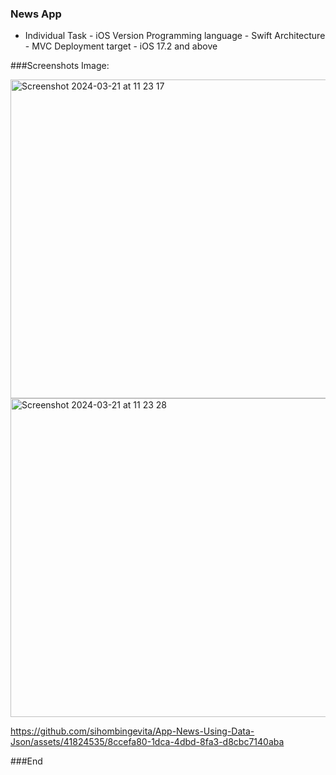 ### News App
- Individual Task - iOS Version Programming language - Swift Architecture - MVC Deployment target - iOS 17.2 and above

###Screenshots
Image:

<img width="510" alt="Screenshot 2024-03-21 at 11 23 17" src="https://github.com/sihombingevita/App-News-Using-Data-Json/assets/41824535/0702e29b-49de-4c7c-b79c-289c3c42cff7">
<img width="510" alt="Screenshot 2024-03-21 at 11 23 28" src="https://github.com/sihombingevita/App-News-Using-Data-Json/assets/41824535/4d008bc4-a2fa-46a7-9095-7ffcfab54fc8">

https://github.com/sihombingevita/App-News-Using-Data-Json/assets/41824535/8ccefa80-1dca-4dbd-8fa3-d8cbc7140aba

###End
